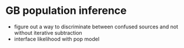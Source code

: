 # GB population inference
  -  figure out a way to discriminate between confused sources and not without iterative subtraction
  - interface likelihood with pop model
